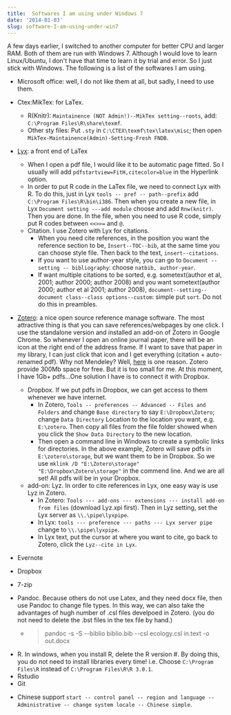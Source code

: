 ```yaml
---
title:  Softwares I am using under Windows 7
date: '2014-01-03'
slug: software-I-am-using-under-win7
---
```

A few days earlier, I switched to another computer for better CPU and larger RAM. Both of them are run with Windows 7. Although I would love to learn Linux/Ubuntu, I don't have that time to learn it by trial and error. So I just stick with Windows. The following is a list of the softwares I am using. 

+ Microsoft office: well, I do not like them at all, but sadly, I need to use them.
+ Ctex:MikTex: for LaTex.
  + R(Knitr): `Maintainence (NOT Admin!)--MikTex setting--roots`, add: `C:\Program Files\R\share\texmf`.
  + Other sty files: Put `.sty` in `C:\CTEX\texmf\tex\latex\misc`; then open `MikTex-Maintainence(Admin)-Setting-Fresh FNDB`.

+ [Lyx](http://www.lyx.org/): a front end of LaTex
  * When I open a pdf file, I would like it to be automatic page fitted. So I usually will add `pdfstartview=FitH,citecolor=blue` in the Hyperlink option.
  * In order to put R code in the LaTex file, we need to connect Lyx with R. To do this, just in Lyx `tools -- pref -- path--prefix` add  `C:\Program Files\R\bin\i386`. Then when you create a new file, in Lyx `Document setting ---add module` choose and add `Rnw(knitr)`. Then you are done. In the file, when you need to use R code, simply put R codes between `<<>>=` and `@`.
  *  Citation. I use Zotero with Lyx for citations. 
     *  When you need cite references, in the position you want the reference section to be, `Insert--TOC--bib`, at the same time you can choose style file. Then back to the text, `insert--citations`.
     * If you want to use author-year style, you can go to `Document -- setting -- bibliography`: choose `natbib, author-year`.
     * If want multiple citations to be sorted, e.g. sometext(author et al, 2001; author 2000; author 2008) and you want sometext(author 2000; author et al 2001; author 2008), `document--setting--document class--class options--custom`: simple put `sort`. Do not do this in preambles.

+ [Zotero](https://www.zotero.org/): a nice open source reference manage software. The most attractive thing is that you can save references/webpages by one click. I use the standalone version and installed an add-on of Zotero in Google Chrome. So whenever I open an online journal paper, there will be an icon at the right end of the address frame. If I want to save that paper in my library, I can just click that icon and  I get everything (citation + auto-renamed pdf). Why not  Mendeley? Well, [here](http://timotheepoisot.fr/2013/01/19/elsevier-mendeley-out/) is one reason. Zotero provide 300Mb space for free. But it is too small for me. At this moment, I have 1Gb+ pdfs...One solution I have is to connect it with Dropbox.
	* Dropbox. If we put pdfs in Dropbox, we can get access to them whenever we have internet. 
	  * In Zotero, `Tools -- preferences -- Advanced -- Files and Folders` and change `Base directory` to say `E:\Dropbox\Zotero`; change `Data Directory` Location to the location you want, e.g. `E:\zotero`. Then copy all files from the file folder showed when you click the `Show Data Directory` to the new location.
	  * Then open a command line in Windows to create a symbolic links for directories. In the above example, Zotero will save pdfs in `E:\zotero\storage`, but we want them to be in Dropbox. So we use `mklink /D "E:\Zotero\storage"  "E:\Dropbox\Zotero\storage"` in the commend line. And we are all set! All pdfs will be in your Dropbox.
	* add-on: Lyz. In order to cite references in Lyx, one easy way is use Lyz in Zotero.
	  * In Zotero: `Tools --- add-ons --- extensions --- install add-on from files` (download Lyz.xpi first). Then in Lyz setting, set the Lyx server as `\\.\pipe\lyxpipe`.
	  * In Lyx: `tools --- preference --- paths --- Lyx server pipe` change to `\\.\pipe\lyxpipe`.
	  * In Lyx text, put the cursor at where you want to cite, go back to Zotero, click the `Lyz--cite in Lyx`. 

+ Evernote
+ Dropbox
+ 7-zip
+ Pandoc. Because others do not use Latex, and they need docx file, then use Pandoc to change file types. In this way, we can also take the advantages of hugh number of .csl files develpoed in Zotero. (you do not need to delete the .bst files in the tex file by hand.) 
	* > pandoc -s -S --biblio biblio.bib --csl ecology.csl in.text -o out.docx
* R. In windows, when you install R, delete the R version #. By doing this, you do not need to install libraries every time! i.e. Choose `C:\Program Files\R` instead of `C:\Program Files\R\R 3.0.1`.
* Rstudio
* Git
+ Chinese support `start -- control panel -- region and language -- Administrative -- change system locale -- Chinese simple`. 


